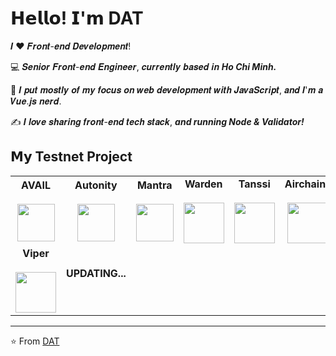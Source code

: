 # 𝗛𝗲𝗹𝗹𝗼! 𝗜'𝗺 **DAT**

𝑰 ❤️ 𝑭𝒓𝒐𝒏𝒕-𝒆𝒏𝒅 𝑫𝒆𝒗𝒆𝒍𝒐𝒑𝒎𝒆𝒏𝒕!

:computer: 𝑺𝒆𝒏𝒊𝒐𝒓 𝑭𝒓𝒐𝒏𝒕-𝒆𝒏𝒅 𝑬𝒏𝒈𝒊𝒏𝒆𝒆𝒓, 𝒄𝒖𝒓𝒓𝒆𝒏𝒕𝒍𝒚 𝒃𝒂𝒔𝒆𝒅 𝒊𝒏 ***Ho Chi Minh.*** 

:vulcan_salute: 𝑰 𝒑𝒖𝒕 𝒎𝒐𝒔𝒕𝒍𝒚 𝒐𝒇 𝒎𝒚 𝒇𝒐𝒄𝒖𝒔 𝒐𝒏 𝒘𝒆𝒃 𝒅𝒆𝒗𝒆𝒍𝒐𝒑𝒎𝒆𝒏𝒕 𝒘𝒊𝒕𝒉 𝑱𝒂𝒗𝒂𝑺𝒄𝒓𝒊𝒑𝒕, 𝒂𝒏𝒅 𝑰'𝒎 𝒂 𝑽𝒖𝒆.𝒋𝒔 𝒏𝒆𝒓𝒅. 

:writing_hand: 𝑰 𝒍𝒐𝒗𝒆 𝒔𝒉𝒂𝒓𝒊𝒏𝒈 𝒇𝒓𝒐𝒏𝒕-𝒆𝒏𝒅 𝒕𝒆𝒄𝒉 𝒔𝒕𝒂𝒄𝒌, ***and running Node & Validator!***

## 𝗠𝘆 **Testnet Project**

<table>
<tbody>
<tr>
<td align="center" width="20%">
    <span><b><center>AVAIL</center></b></span>
    <br>
    <img height="60px" src="https://block-sync.com/wp-content/uploads/2024/02/avail.png">
</td>

<td align="center" width="20%">
	<span><b><center>Autonity</center></b></span>
	<br>
<img height=60px src="https://block-sync.com/wp-content/uploads/2024/02/autonity.jpg">  
</td>

<td align="center" width="20%">
<span><b><center>Mantra</center></b></span> 
<br>
<img height=60px src="https://block-sync.com/wp-content/uploads/2024/04/DGyZXTcr_400x400.png"> 
</td>

<td align="center" width="20%">
<span><b><center>Warden</center></b></span>
<br>
<img height=65px src="https://block-sync.com/wp-content/uploads/2024/03/1DSgt5Aq_400x400.png"> 
</td>

<td align="center" width="20%">
<span><b><center>Tanssi</center></b></span>
<br>
<img height=65px src="https://block-sync.com/wp-content/uploads/2024/03/Tanssi_Icon_-_Yellow_-_1000x1000_px-1024x1024.png"> 
</td>

<td align="center" width="20%">
<span><b><center>Airchains</center></b></span>
<br>
<img height=65px src="https://block-sync.com/wp-content/uploads/2024/05/airchain.jpg"> 
</td>



</tr>

<tr>
<td align="center" width="20%">
<span><b><center>Viper</center></b></span>
<br>
<img height=65px src="https://block-sync.com/wp-content/uploads/2024/04/viper.jpg">
</td>

<td align="center" width="20%">
<span><b><center>UPDATING...</center></b></span>
<br>
</td>

</tr>

</tbody>
</table>


---
⭐️ From [DAT](https://github.com/tiendat247)
